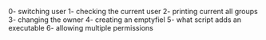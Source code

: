 0- switching user
1- checking the current user
2- printing current all groups
3- changing the owner
4- creating an emptyfiel
5- what script adds an executable
6- allowing multiple permissions

